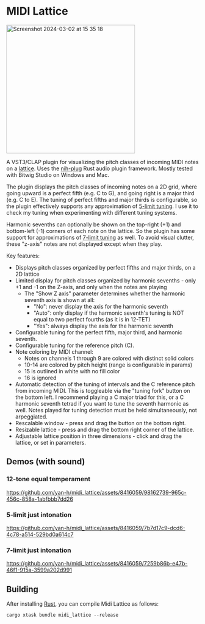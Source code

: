 # MIDI Lattice

<img width="337" alt="Screenshot 2024-03-02 at 15 35 18" src="https://github.com/yan-h/midi_lattice/assets/8416059/45b425c4-228f-4053-a8c3-23beecc04104">

A VST3/CLAP plugin for visualizing the pitch classes of incoming MIDI notes on a [lattice](https://en.wikipedia.org/wiki/Lattice_(music)). Uses the [nih-plug](https://github.com/robbert-vdh/nih-plug) Rust audio plugin framework. Mostly tested with Bitwig Studio on Windows and Mac.

The plugin displays the pitch classes of incoming notes on a 2D grid, where going upward is a perfect fifth (e.g. C to G), and going right is a major third (e.g. C to E). The tuning of perfect fifths and major thirds is configurable, so the plugin effectively supports any approximation of [5-limit tuning](https://en.wikipedia.org/wiki/Five-limit_tuning). I use it to check my tuning when experimenting with different tuning systems.

Harmonic sevenths can optionally be shown on the top-right (+1) and bottom-left (-1) corners of each note on the lattice. So the plugin has some support for approximations of [7-limit tuning](https://en.wikipedia.org/wiki/7-limit_tuning) as well. To avoid visual clutter, these "z-axis" notes are not displayed except when they play.

Key features:
- Displays pitch classes organized by perfect fifths and major thirds, on a 2D lattice
- Limited display for pitch classes organized by harmonic sevenths - only +1 and -1 on the Z-axis, and only when the notes are playing 
    - The "Show Z axis" parameter determines whether the harmonic seventh axis is shown at all:
        - "No": never display the axis for the harmonic seventh
        - "Auto": only display if the harmonic seventh's tuning is NOT equal to two perfect fourths (as it is in 12-TET)
        - "Yes": always display the axis for the harmonic seventh
- Configurable tuning for the perfect fifth, major third, and harmonic seventh.
- Configurable tuning for the reference pitch (C).
- Note coloring by MIDI channel:
    - Notes on channels 1 through 9 are colored with distinct solid colors
    - 10-14 are colored by pitch height (range is configurable in params)
    - 15 is outlined in white with no fill color
    - 16 is ignored
- Automatic detection of the tuning of intervals and the C reference pitch from incoming MIDI. This is toggleable via the "tuning fork" button on the bottom left. I recommend playing a C major triad for this, or a C harmonic seventh tetrad if you want to tune the seventh harmonic as well. Notes played for tuning detection must be held simultaneously, not arpeggiated.
- Rescalable window - press and drag the button on the bottom right.
- Resizable lattice - press and drag the bottom right corner of the lattice.
- Adjustable lattice position in three dimensions - click and drag the lattice, or set in parameters.

## Demos (with sound)
### 12-tone equal temperament

https://github.com/yan-h/midi_lattice/assets/8416059/98162739-965c-456c-858a-1abfbbb7dd26

### 5-limit just intonation

https://github.com/yan-h/midi_lattice/assets/8416059/7b7d17c9-dcd6-4c78-a514-529bd0a614c7

### 7-limit just intonation

https://github.com/yan-h/midi_lattice/assets/8416059/7259b86b-e47b-46f1-915a-3599a202d991

## Building

After installing [Rust](https://rustup.rs/), you can compile Midi Lattice as follows:

```shell
cargo xtask bundle midi_lattice --release
```
